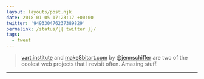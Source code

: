 ```yaml
---
layout: layouts/post.njk
date: 2018-01-05 17:23:17 +00:00
twitter: '949330476237389829'
permalink: /status/{{ twitter }}/
tags: 
  - tweet
---
```


> [vart.institute](http://vart.institute) and [make8bitart.com](https://make8bitart.com) by [@jennschiffer](https://twitter.com/jennschiffer) are two of the coolest web projects that I revisit often. Amazing stuff.

---
